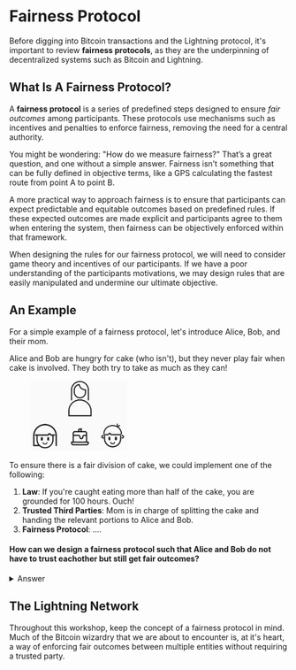 # Fairness Protocol

Before digging into Bitcoin transactions and the Lightning protocol, it's important to review **fairness protocols**, as they are the underpinning of decentralized systems such as Bitcoin and Lightning.

## What Is A Fairness Protocol?
A **fairness protocol** is a series of predefined steps designed to ensure *fair outcomes* among participants. These protocols use mechanisms such as incentives and penalties to enforce fairness, removing the need for a central authority.

You might be wondering: "How do we measure fairness?" That’s a great question, and one without a simple answer. Fairness isn’t something that can be fully defined in objective terms, like a GPS calculating the fastest route from point A to point B.

A more practical way to approach fairness is to ensure that participants can expect predictable and equitable outcomes based on predefined rules. If these expected outcomes are made explicit and participants agree to them when entering the system, then fairness can be objectively enforced within that framework.

When designing the rules for our fairness protocol, we will need to consider game theory and incentives of our participants. If we have a poor understanding of the participants motivations, we may design rules that are easily manipulated and undermine our ultimate objective.

## An Example
For a simple example of a fairness protocol, let's introduce Alice, Bob, and their mom.

Alice and Bob are hungry for cake (who isn't), but they never play fair when cake is involved. They both try to take as much as they can!

<p align="center" style="width: 50%; max-width: 300px;">
  <img src="./tutorial_images/intro_to_htlc/AliceBobCake.png" alt="AliceBobCake" width="70%" height="auto">
</p>

To ensure there is a fair division of cake, we could implement one of the following:

1) **Law**: If you're caught eating more than half of the cake, you are grounded for 100 hours. Ouch!
2) **Trusted Third Parties**: Mom is in charge of splitting the cake and handing the relevant portions to Alice and Bob.
3) **Fairness Protocol**: ....

#### How can we design a fairness protocol such that Alice and Bob do not have to trust eachother but still get fair outcomes?
<details>
  <summary>Answer</summary>

Assuming Alice and Bob both want to maximize the amount of cake they get, Mom can enforce a game, called **"cut and choose"**. In this game, one child plays the role of **"cutter"** and the other child plays the role of **"chooser"**.

The **"cutter"** will begin the game by splitting the cake into two pieces. The **"chooser"** will then select which piece of cake they want. If the **"cutter"** decides to cheat by creating a bigger pile of cookies, the **"chooser"** can punish them by taking the bigger pile. As long as both participants play by the rules, a fair outcome is incentivized by the protocol.

The protocol could break down slightly if our original incentive assumption was not correct. For example, imagine that Bob is on a diet and doesn't want to eat too much cake. Alice knows this, so she deliverately cuts the cake in 90%/10% pieces. The larger pieces will destroy Bob's diet, so he reluctantly chooses the smaller piece. 

<p align="center" style="width: 50%; max-width: 300px;">
  <img src="./tutorial_images/intro_to_htlc/CutterChooser.png" alt="CutterChooser" width="70%" height="auto">
</p>

</details>


## The Lightning Network
Throughout this workshop, keep the concept of a fairness protocol in mind. Much of the Bitcoin wizardry that we are about to encounter is, at it's heart, a way of enforcing fair outcomes between multiple entities without requiring a trusted party.